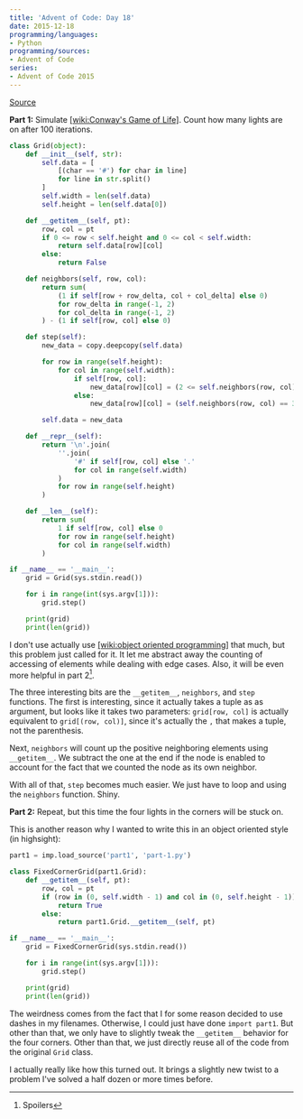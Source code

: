 ```yaml
---
title: 'Advent of Code: Day 18'
date: 2015-12-18
programming/languages:
- Python
programming/sources:
- Advent of Code
series:
- Advent of Code 2015
---
```

<a href="http://adventofcode.com/2015/day/18">Source</a>

**Part 1:** Simulate [[wiki:Conway's Game of Life]](). Count how many lights are on after 100 iterations.

<!--more-->

```python
class Grid(object):
    def __init__(self, str):
        self.data = [
            [(char == '#') for char in line]
            for line in str.split()
        ]
        self.width = len(self.data)
        self.height = len(self.data[0])

    def __getitem__(self, pt):
        row, col = pt
        if 0 <= row < self.height and 0 <= col < self.width:
            return self.data[row][col]
        else:
            return False

    def neighbors(self, row, col):
        return sum(
            (1 if self[row + row_delta, col + col_delta] else 0)
            for row_delta in range(-1, 2)
            for col_delta in range(-1, 2)
        ) - (1 if self[row, col] else 0)

    def step(self):
        new_data = copy.deepcopy(self.data)

        for row in range(self.height):
            for col in range(self.width):
                if self[row, col]:
                    new_data[row][col] = (2 <= self.neighbors(row, col) <= 3)
                else:
                    new_data[row][col] = (self.neighbors(row, col) == 3)

        self.data = new_data

    def __repr__(self):
        return '\n'.join(
            ''.join(
                '#' if self[row, col] else '.'
                for col in range(self.width)
            )
            for row in range(self.height)
        )

    def __len__(self):
        return sum(
            1 if self[row, col] else 0
            for row in range(self.height)
            for col in range(self.width)
        )

if __name__ == '__main__':
    grid = Grid(sys.stdin.read())

    for i in range(int(sys.argv[1])):
        grid.step()

    print(grid)
    print(len(grid))
```

I don't use actually use [[wiki:object oriented programming]]() that much, but this problem just called for it. It let me abstract away the counting of accessing of elements while dealing with edge cases. Also, it will be even more helpful in part 2[^1].

The three interesting bits are the `__getitem__`, `neighbors`, and `step` functions. The first is interesting, since it actually takes a tuple as as argument, but looks like it takes two parameters: `grid[row, col]` is actually equivalent to `grid[(row, col)]`, since it's actually the `,` that makes a tuple, not the parenthesis.

Next, `neighbors` will count up the positive neighboring elements using `__getitem__`. We subtract the one at the end if the node is enabled to account for the fact that we counted the node as its own neighbor.

With all of that, `step` becomes much easier. We just have to loop and using the `neighbors` function. Shiny.

**Part 2:** Repeat, but this time the four lights in the corners will be stuck on.

This is another reason why I wanted to write this in an object oriented style (in highsight):

```python
part1 = imp.load_source('part1', 'part-1.py')

class FixedCornerGrid(part1.Grid):
    def __getitem__(self, pt):
        row, col = pt
        if (row in (0, self.width - 1) and col in (0, self.height - 1)):
            return True
        else:
            return part1.Grid.__getitem__(self, pt)

if __name__ == '__main__':
    grid = FixedCornerGrid(sys.stdin.read())

    for i in range(int(sys.argv[1])):
        grid.step()

    print(grid)
    print(len(grid))
```

The weirdness comes from the fact that I for some reason decided to use dashes in my filenames. Otherwise, I could just have done `import part1`. But other than that, we only have to slightly tweak the `__getitem__` behavior for the four corners. Other than that, we just directly reuse all of the code from the original `Grid` class.

I actually really like how this turned out. It brings a slightly new twist to a problem I've solved a half dozen or more times before.

[^1]: Spoilers
